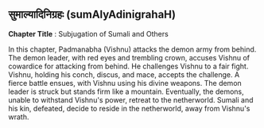 ## सुमाल्यादिनिग्रहः (sumAlyAdinigrahaH)
**Chapter Title** : Subjugation of Sumali and Others

In this chapter, Padmanabha (Vishnu) attacks the demon army from behind. The demon leader, with red eyes and trembling crown, accuses Vishnu of cowardice for attacking from behind. He challenges Vishnu to a fair fight. Vishnu, holding his conch, discus, and mace, accepts the challenge. A fierce battle ensues, with Vishnu using his divine weapons. The demon leader is struck but stands firm like a mountain. Eventually, the demons, unable to withstand Vishnu's power, retreat to the netherworld. Sumali and his kin, defeated, decide to reside in the netherworld, away from Vishnu's wrath.